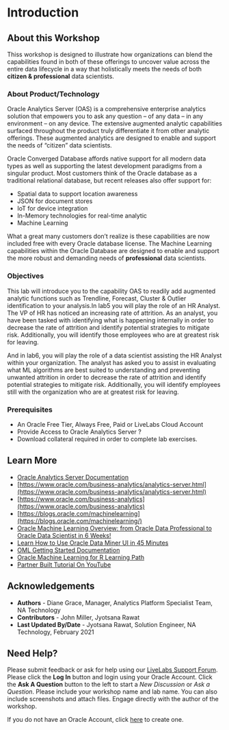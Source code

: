 # Introduction

## About this Workshop

Thiss workshop is designed to illustrate how organizations can blend the capabilities found in both of these offerings to uncover value across the entire data lifecycle in a way that holistically meets the needs of both **citizen & professional** data scientists. 


### About Product/Technology
Oracle Analytics Server (OAS) is a comprehensive enterprise analytics solution that empowers you to ask any question – of any data – in any environment – on any device.   The extensive augmented analytic capabilities surfaced throughout the product truly differentiate it from other analytic offerings.  These augmented analytics are designed to enable and support the needs of “citizen” data scientists.

Oracle Converged Database affords native support for all modern data types as well as supporting the latest development paradigms from a singular product. Most customers think of the Oracle database as a traditional relational database, but recent releases also offer support for:
* Spatial data to support location awareness  
* JSON for document stores  
* IoT for device integration  
* In-Memory technologies for real-time analytic  
* Machine Learning   

What a great many customers don’t realize is these capabilities are now included free with every Oracle database license.   The Machine Learning capabilities within the Oracle Database are designed to enable and support the more robust and demanding needs of **professional** data scientists.

 

### Objectives
This lab will introduce you to the capability OAS to readily add augmented analytic functions such as Trendline, Forecast, Cluster & Outlier identification to your analysis.In lab5 you will play the role of an HR Analyst.  The VP of HR has noticed an increasing rate of attrition.  As an analyst, you have been tasked with identifying what is happening internally in order to decrease the rate of attrition and identify potential strategies to mitigate risk. Additionally, you will identify those employees who are at greatest risk for leaving.

And in lab6, you will play the role of a data scientist assisting the HR Analyst within your organization. The analyst has asked you to assist in evaluating what ML algorithms are best suited to understanding and preventing unwanted attrition in order to decrease the rate of attrition and identify potential strategies to mitigate risk.   Additionally, you will identify employees still with the organization who are at greatest risk for leaving.



### Prerequisites

 -	An Oracle Free Tier, Always Free, Paid or LiveLabs Cloud Account
 -	Provide Access to Oracle Analytics Server ? 
 -	Download collateral required in order to complete lab exercises.


## Learn More
* [Oracle Analytics Server Documentation](https://docs.oracle.com/en/middleware/bi/analytics-server/index.html)
* [https://www.oracle.com/business-analytics/analytics-server.html](https://www.oracle.com/business-analytics/analytics-server.html)
* [https://www.oracle.com/business-analytics](https://www.oracle.com/business-analytics)
* [https://blogs.oracle.com/machinelearning](https://blogs.oracle.com/machinelearning/)
* [Oracle Machine Learning Overview: from Oracle Data Professional to Oracle Data Scientist in 6 Weeks!](https://www.youtube.com/watch?v=jFBMhOapGL8&feature=youtu.be&t=1)
* [Learn How to Use Oracle Data Miner UI in 45 Minutes](https://blogs.oracle.com/machinelearning/learn-how-to-use-oracle-data-miner-ui-in-45-minutes)
* [OML Getting Started Documentation](https://docs.oracle.com/en/cloud/paas/autonomous-data-warehouse-cloud/omlug/get-started-oracle-machine-learning.html)
* [Oracle Machine Learning for R Learning Path](https://apexapps.oracle.com/pls/apex/f?p=44785:24:9589340370727:PRODUCT:NO::P24_CONTENT_ID,P24_PREV_PAGE,P24_PROD_SECTION_GRP_ID:8984,141,)
* [Partner Built Tutorial On YouTube](https://www.youtube.com/playlist?list=PL99-DcFspRUq8VbbgXe2lQ559VDr7BSCr)



## Acknowledgements
* **Authors** - Diane Grace, Manager, Analytics Platform Specialist Team, NA Technology
* **Contributors** - John Miller, Jyotsana Rawat
* **Last Updated By/Date** - Jyotsana Rawat, Solution Engineer, NA Technology, February 2021


## Need Help?
Please submit feedback or ask for help using our [LiveLabs Support Forum](https://community.oracle.com/tech/developers/categories/livelabsdiscussions). Please click the **Log In** button and login using your Oracle Account. Click the **Ask A Question** button to the left to start a *New Discussion* or *Ask a Question*.  Please include your workshop name and lab name.  You can also include screenshots and attach files.  Engage directly with the author of the workshop.

If you do not have an Oracle Account, click [here](https://profile.oracle.com/myprofile/account/create-account.jspx) to create one.
